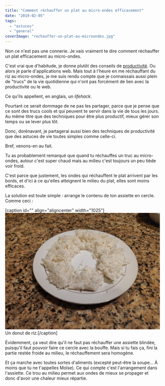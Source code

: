 ```yaml
---
title: "Comment réchauffer un plat au micro-ondes efficacement"
date: "2019-02-05"
tags:
  - "astuces"
  - "general"
coverImage: "rechauffer-un-plat-au-microondes.jpg"
---
```


Non ce n'est pas une connerie. Je vais vraiment te dire comment réchauffer un plat efficacement au micro-ondes.

C'est vrai que d'habitude, je donne plutôt des conseils de [productivité](https://tobal.fr/9-outils-essentiels-a-ma-productivite-que-jutilise-au-quotidien/). Ou alors je parle d'applications web. Mais tout à l'heure en me réchauffant du riz au micro-ondes, je me suis rendu compte que je connaissais aussi plein de "trucs" de la vie quotidienne qui n'ont pas forcément de lien avec la productivité ou le web.

Ce qu'ils appellent, en anglais, un _lifehack_.<!--more-->

Pourtant ce serait dommage de ne pas les partager, parce que je pense que ce sont des trucs cools et qui peuvent te servir dans la vie de tous les jours. Au même titre que des techniques pour être plus productif, mieux gérer son temps ou se lever plus tôt.

Donc, dorénavant, je partagerai aussi bien des techniques de productivité que des astuces de vie toutes simples comme celle-ci.

Bref, venons-en au fait.

Tu as probablement remarqué que quand tu réchauffes un truc au micro-ondes, autour c'est super chaud mais au milieu c'est toujours un peu tiède voir froid.

C'est parce que justement, les ondes qui réchauffent le plat arrivent par les bords, et d'ici à ce qu'elles atteignent le milieu du plat, elles sont moins efficaces.

La solution est toute simple : arrange le contenu de ton assiette en cercle. Comme ceci :

\[caption id="" align="aligncenter" width="1025"\]![](images/assiette-de-riz.jpg) Un donut de riz.\[/caption\]

Évidemment, ça veut dire qu'il ne faut pas réchauffer une assiette blindée, puisqu'il faut pouvoir faire ce cercle avec la bouffe. Mais si tu fais ça, fini la partie restée froide au milieu, le réchauffement sera homogène.

Et ça marche avec toutes sortes d'aliments (excepté peut-être la soupe... À moins que tu ne t'appelles Moïse). Ce qui compte c'est l'arrangement dans l'assiette. Ce trou au milieu permet aux ondes de mieux se propager et donc d'avoir une chaleur mieux répartie.
